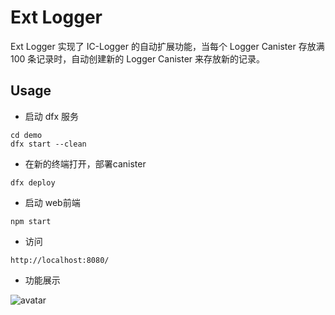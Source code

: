 # Ext Logger

Ext Logger 实现了 IC-Logger 的自动扩展功能，当每个 Logger Canister 存放满 100 条记录时，自动创建新的 Logger Canister 来存放新的记录。


## Usage

 * 启动 dfx 服务
```
cd demo
dfx start --clean
```

 * 在新的终端打开，部署canister
```
dfx deploy
```

 * 启动 web前端
```
npm start
```

 * 访问
```
http://localhost:8080/
```

 * 功能展示

![avatar](/demo/pic/show_log.jpg)
